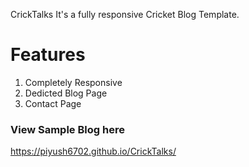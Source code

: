 CrickTalks
It's a fully responsive Cricket Blog Template.


# Features
   1) Completely Responsive 
  2) Dedicted Blog Page
  3) Contact Page
  
### View Sample Blog here 
https://piyush6702.github.io/CrickTalks/
